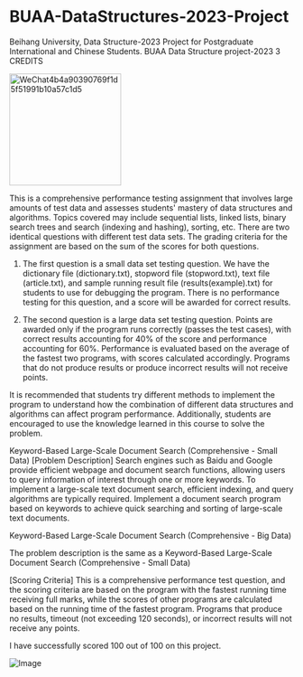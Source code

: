 # BUAA-DataStructures-2023-Project
Beihang University, Data Structure-2023 Project for Postgraduate International and Chinese Students.
BUAA Data Structure project-2023
3 CREDITS 

<img width="198" alt="WeChat4b4a90390769f1d5f51991b10a57c1d5" src="https://github.com/Rocky5502/BUAA-DataStructures-2023-Project/assets/70815297/988fa58d-bbe6-49ec-94bd-bb15e0168d94">

This is a comprehensive performance testing assignment that involves large amounts of test data and assesses students' mastery of data structures and algorithms. Topics covered may include sequential lists, linked lists, binary search trees and search (indexing and hashing), sorting, etc. There are two identical questions with different test data sets. The grading criteria for the assignment are based on the sum of the scores for both questions.

1. The first question is a small data set testing question. We have the dictionary file (dictionary.txt), stopword file (stopword.txt), text file (article.txt), and sample running result file (results(example).txt) for students to use for debugging the program. There is no performance testing for this question, and a score will be awarded for correct results. 

2. The second question is a large data set testing question. Points are awarded only if the program runs correctly (passes the test cases), with correct results accounting for 40% of the score and performance accounting for 60%. Performance is evaluated based on the average of the fastest two programs, with scores calculated accordingly. Programs that do not produce results or produce incorrect results will not receive points.

It is recommended that students try different methods to implement the program to understand how the combination of different data structures and algorithms can affect program performance. Additionally, students are encouraged to use the knowledge learned in this course to solve the problem.


Keyword-Based Large-Scale Document Search (Comprehensive - Small Data)
[Problem Description] Search engines such as Baidu and Google provide efficient webpage and document search functions, allowing users to query information of interest through one or more keywords. To implement a large-scale text document search, efficient indexing, and query algorithms are typically required. Implement a document search program based on keywords to achieve quick searching and sorting of large-scale text documents.

Keyword-Based Large-Scale Document Search (Comprehensive - Big Data)

The problem description is the same as a Keyword-Based Large-Scale Document Search (Comprehensive - Small Data)

[Scoring Criteria]
This is a comprehensive performance test question, and the scoring criteria are based on the program with the fastest running time receiving full marks, while the scores of other programs are calculated based on the running time of the fastest program. Programs that produce no results, timeout (not exceeding 120 seconds), or incorrect results will not receive any points.

I have successfully scored 100 out of 100 on this project.

![Image](https://user-images.githubusercontent.com/70815297/252259147-fccbd104-00f1-4c16-a812-94313f62c6aa.jpg)
